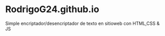 # RodrigoG24.github.io
Simple encriptador/desencriptador de texto en sitioweb con HTML,CSS &amp; JS
